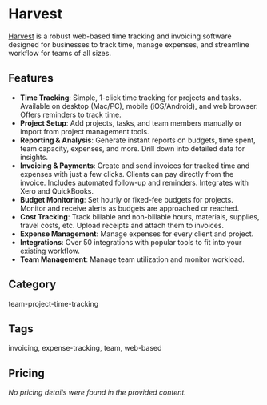 # Harvest

[Harvest](https://www.getharvest.com/) is a robust web-based time tracking and invoicing software designed for businesses to track time, manage expenses, and streamline workflow for teams of all sizes.

## Features
- **Time Tracking**: Simple, 1-click time tracking for projects and tasks. Available on desktop (Mac/PC), mobile (iOS/Android), and web browser. Offers reminders to track time.
- **Project Setup**: Add projects, tasks, and team members manually or import from project management tools.
- **Reporting & Analysis**: Generate instant reports on budgets, time spent, team capacity, expenses, and more. Drill down into detailed data for insights.
- **Invoicing & Payments**: Create and send invoices for tracked time and expenses with just a few clicks. Clients can pay directly from the invoice. Includes automated follow-up and reminders. Integrates with Xero and QuickBooks.
- **Budget Monitoring**: Set hourly or fixed-fee budgets for projects. Monitor and receive alerts as budgets are approached or reached.
- **Cost Tracking**: Track billable and non-billable hours, materials, supplies, travel costs, etc. Upload receipts and attach them to invoices.
- **Expense Management**: Manage expenses for every client and project.
- **Integrations**: Over 50 integrations with popular tools to fit into your existing workflow.
- **Team Management**: Manage team utilization and monitor workload.

## Category
team-project-time-tracking

## Tags
invoicing, expense-tracking, team, web-based

## Pricing
*No pricing details were found in the provided content.*